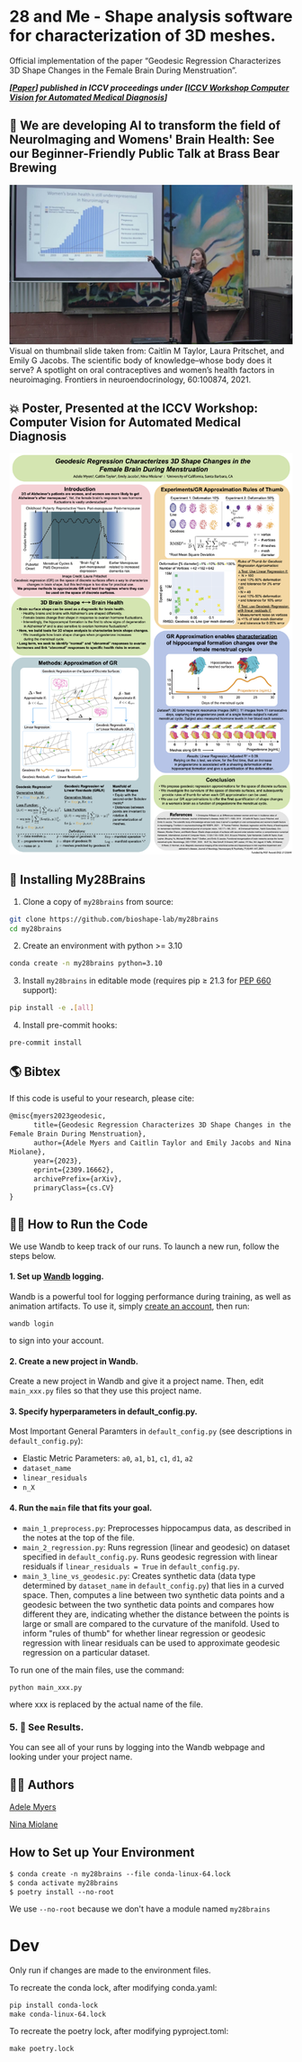 # 28 and Me - Shape analysis software for characterization of 3D meshes. #

Official implementation of the paper “Geodesic Regression Characterizes 3D Shape Changes in the Female Brain During Menstruation”.

***[[Paper](https://arxiv.org/abs/2309.16662)] published in ICCV proceedings under [[ICCV Workshop Computer Vision for Automated Medical Diagnosis](https://cvamd2023.github.io/)]***

## 🎤 We are developing AI to transform the field of NeuroImaging and Womens' Brain Health: See our Beginner-Friendly Public Talk at Brass Bear Brewing ##

[![BBB Talk](/images/bbb_thumbnail.png)](https://youtu.be/BsdNQUcwb1M)
Visual on thumbnail slide taken from: Caitlin M Taylor, Laura Pritschet, and Emily G Jacobs. The scientific body of knowledge–whose body does it serve? A spotlight on oral contraceptives and women’s health factors in neuroimaging. Frontiers in neuroendocrinology, 60:100874, 2021.

## 💥 Poster, Presented at the ICCV Workshop: Computer Vision for Automated Medical Diagnosis ##
![BBB Talk](/images/Adele_Myers_poster.png)

## 🤖 Installing My28Brains

1. Clone a copy of `my28brains` from source:
```bash
git clone https://github.com/bioshape-lab/my28brains
cd my28brains
```
2. Create an environment with python >= 3.10
```bash
conda create -n my28brains python=3.10
```
3. Install `my28brains` in editable mode (requires pip ≥ 21.3 for [PEP 660](https://peps.python.org/pep-0610/) support):
```bash
pip install -e .[all]
```
4. Install pre-commit hooks:
```bash
pre-commit install
```

## 🌎 Bibtex ##
If this code is useful to your research, please cite:

```
@misc{myers2023geodesic,
      title={Geodesic Regression Characterizes 3D Shape Changes in the Female Brain During Menstruation},
      author={Adele Myers and Caitlin Taylor and Emily Jacobs and Nina Miolane},
      year={2023},
      eprint={2309.16662},
      archivePrefix={arXiv},
      primaryClass={cs.CV}
}
```

## 🏃‍♀️ How to Run the Code ##

We use Wandb to keep track of our runs. To launch a new run, follow the steps below.

#### 1. Set up [Wandb](https://wandb.ai/home) logging.

Wandb is a powerful tool for logging performance during training, as well as animation artifacts. To use it, simply [create an account](https://wandb.auth0.com/login?state=hKFo2SBNb0U4SjE0ZWN3OGZtbTlJWTRpYkNmU0dUTWZKSDk3Y6FupWxvZ2luo3RpZNkgODhWd254WW1zdG51RTREd0pWOGVKWVVzZkVOZ0dydGqjY2lk2SBWU001N1VDd1Q5d2JHU3hLdEVER1FISUtBQkhwcHpJdw&client=VSM57UCwT9wbGSxKtEDGQHIKABHppzIw&protocol=oauth2&nonce=dEZVS3dvYXFVSjdjZFFGdw%3D%3D&redirect_uri=https%3A%2F%2Fapi.wandb.ai%2Foidc%2Fcallback&response_mode=form_post&response_type=id_token&scope=openid%20profile%20email&signup=true), then run:
```
wandb login
```
to sign into your account.

#### 2. Create a new project in Wandb.

Create a new project in Wandb and give it a project name. Then, edit `main_xxx.py` files so that they use this project name.

#### 3. Specify hyperparameters in default_config.py.

Most Important General Paramters in `default_config.py` (see descriptions in `default_config.py`):

- Elastic Metric Parameters: `a0`, `a1`, `b1`, `c1`, `d1`, `a2`
- `dataset_name`
- `linear_residuals`
- `n_X`

#### 4. Run the `main` file that fits your goal.

- `main_1_preprocess.py`: Preprocesses hippocampus data, as described in the notes at the top of the file.
- `main_2_regression.py`: Runs regression (linear and geodesic) on dataset specified in `default_config.py`. Runs geodesic regression with linear residuals if `linear_residuals = True` in `default_config.py`.
- `main_3_line_vs_geodesic.py`: Creates synthetic data (data type determined by `dataset_name` in `default_config.py`) that lies in a curved space. Then, computes a line between two synthetic data points and a geodesic between the two synthetic data points and compares how different they are, indicating whether the distance between the points is large or small are compared to the curvature of the manifold. Used to inform "rules of thumb" for whether linear regression or geodesic regression with linear residuals can be used to approximate geodesic regression on a particular dataset.

To run one of the main files, use the command:
```
python main_xxx.py
```

where xxx is replaced by the actual name of the file.

### 5. 👀 See Results.

You can see all of your runs by logging into the Wandb webpage and looking under your project name.

## 👩‍🔧 Authors ##
[Adele Myers](https://ahma2017.wixsite.com/adelemyers)

[Nina Miolane](https://www.ninamiolane.com/)

## How to Set up Your Environment

```shell
$ conda create -n my28brains --file conda-linux-64.lock
$ conda activate my28brains
$ poetry install --no-root
```
We use `--no-root` because we don't have a module named `my28brains`
# Dev

Only run if changes are made to the environment files.

To recreate the conda lock, after modifying conda.yaml:
```shell
pip install conda-lock
make conda-linux-64.lock
```

To recreate the poetry lock, after modifying pyproject.toml:
```shell
make poetry.lock
```

